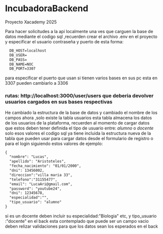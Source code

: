 # IncubadoraBackend
Proyecto Xacademy 2025

Para hacer  solicitudes a la api localmente una ves que carguen la base de datos mediante el codigo sql  ,recuerden crear el archivo .env en el proyecto y especificar el usuario contraseña y puerto de esta forma:
  
```markdown
  DB_HOST=localhost
  DB_USER=
  DB_PASS=
  DB_NAME=NOC
  DB_PORT=3307

```
 para especificar el puerto que usan si tienen varios bases en sus pc  esta en 3307  pueden cambiarlo a 3306

### rutas:  http://localhost:3000/user/users  que deberia devolver usuarios cargados en sus bases respectivas
 He cambiado la estructura de la base de datos y cambiado el nombre de los campos  ahora ,solo existe la tabla usuarios esta tabla  almacena los datos de los usuarios de la plataforma, recuerden al momento de cargar datos que estos deben tener definida el tipo de usuario entre: *alumno* o *docente* solo esos valores
 el codigo   sql ya tiene incluida la estructura nueva de la tabla que pueden usar para cargar datos desde el formulario de registro o para el login siguiendo estos valores de ejemplo:


```markdown
{
  "nombre": "Lucas",
  "apellido": "Aristoteles",
  "fecha_nacimiento": "01/01/2000",
  "dni": 13456002,
  "direccion":"villa maria 33",
  "telefono":"31155477",
  "email": "LucaAri@gmail.com",
  "password": "youtube24",
  "dni": 12345678,
  "especialidad":"",
  "tipo_usuario": "alumno"
}
```

si es un docente deben incluir su especialidad:"Biologia" etc, y tipo_usuario :"docente" en el back esta contemplado que puede ser un campo vacio deben relizar validaciones para que los datos sean los esperados en el back
